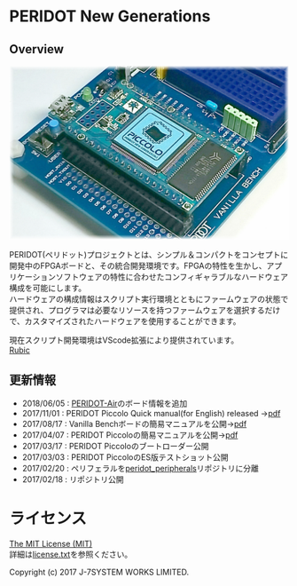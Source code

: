 PERIDOT New Generations
=======================

Overview
--------
![Welcome to PERIDOT](https://raw.githubusercontent.com/osafune/peridot_newgen/master/board/doc/img/piccolo_top.jpg)

PERIDOT(ペリドット)プロジェクトとは、シンプル＆コンパクトをコンセプトに開発中のFPGAボードと、その統合開発環境です。FPGAの特性を生かし、アプリケーションソフトウェアの特性に合わせたコンフィギャラブルなハードウェア構成を可能にします。  
ハードウェアの構成情報はスクリプト実行環境とともにファームウェアの状態で提供され、プログラマは必要なリソースを持つファームウェアを選択するだけで、カスタマイズされたハードウェアを使用することができます。  

現在スクリプト開発環境はVScode拡張により提供されています。  
[Rubic](https://github.com/kimushu/rubic-vscode)  


更新情報
--------
- 2018/06/05 : [PERIDOT-Air](https://github.com/osafune/peridot_newgen/tree/master/board/air)のボード情報を追加
- 2017/11/01 : PERIDOT Piccolo Quick manual(for English) released ->[pdf](https://github.com/osafune/peridot_newgen/blob/master/board/doc/peridot_piccolo_qm_r1_en.pdf)
- 2017/08/17 : Vanilla Benchボードの簡易マニュアルを公開→[pdf](https://github.com/osafune/peridot_newgen/blob/master/board/doc/vanillabench_qm_r1.pdf)
- 2017/04/07 : PERIDOT Piccoloの簡易マニュアルを公開→[pdf](https://github.com/osafune/peridot_newgen/blob/master/board/doc/peridot_piccolo_qm_r1.pdf)
- 2017/03/17 : PERIDOT Piccoloのブートローダー公開
- 2017/03/03 : PERIDOT PiccoloのES版テストショット公開
- 2017/02/20 : ペリフェラルを[peridot_peripherals](https://github.com/osafune/peridot_peripherals)リポジトリに分離
- 2017/02/18 : リポジトリ公開


ライセンス
==========

[The MIT License (MIT)](https://opensource.org/licenses/MIT)  
詳細は[license.txt](https://raw.githubusercontent.com/osafune/peridot_newgen/master/license.txt)を参照ください。  

Copyright (c) 2017 J-7SYSTEM WORKS LIMITED.
